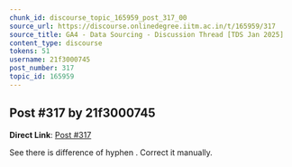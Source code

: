 ```yaml
---
chunk_id: discourse_topic_165959_post_317_00
source_url: https://discourse.onlinedegree.iitm.ac.in/t/165959/317
source_title: GA4 - Data Sourcing - Discussion Thread [TDS Jan 2025]
content_type: discourse
tokens: 51
username: 21f3000745
post_number: 317
topic_id: 165959
---
```


## Post #317 by 21f3000745

**Direct Link**: [Post #317](https://discourse.onlinedegree.iitm.ac.in/t/165959/317)

See there is difference of hyphen . Correct it manually.
